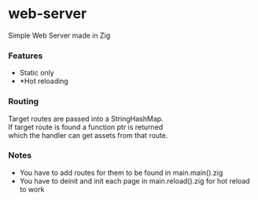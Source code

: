# web-server
 Simple Web Server made in Zig

### Features

- Static only
- *Hot reloading

### Routing
Target routes are passed into a StringHashMap. <br>
If target route is found a function ptr is returned <br>
which the handler can get assets from that route. <br>

### Notes

- You have to add routes for them to be found in main.main().zig <br>
- You have to deinit and init each page in main.reload().zig for hot reload to work
